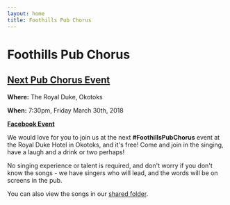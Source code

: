 ```yaml
---
layout: home
title: Foothills Pub Chorus
---
```


# Foothills Pub Chorus

## [Next Pub Chorus Event](https://www.facebook.com/events/162237834343849/)

**Where:** The Royal Duke, Okotoks

**When:** 7:30pm, Friday March 30th, 2018

**[Facebook Event](https://www.facebook.com/events/162237834343849/)**

We would love for you to join us at the next **#FoothillsPubChorus** event at the Royal Duke Hotel in Okotoks, and it's free! Come and join in the singing, have a laugh and a drink or two perhaps!

No singing experience or talent is required, and don't worry if you don't know the songs - we have singers who will lead, and the words will be on screens in the pub.

You can also view the songs in our [shared folder](https://drive.google.com/drive/folders/1WI-AoAYRjA-9-h6aE6HQipBJj18rkeom).
